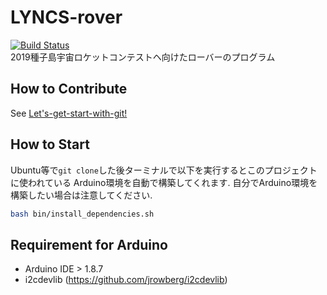 # LYNCS-rover
[![Build Status](https://travis-ci.com/LYNCS-Keio/LYNCS-rover.svg?branch=master)](https://travis-ci.com/LYNCS-Keio/LYNCS-rover)  
2019種子島宇宙ロケットコンテストヘ向けたローバーのプログラム
## How to Contribute
See [Let's-get-start-with-git!](https://github.com/LYNCS-Keio/LYNCS-rover/wiki/Let's-get-start-with-git!)
## How to Start
Ubuntu等で`git clone`した後ターミナルで以下を実行するとこのプロジェクトに使われている
Arduino環境を自動で構築してくれます. 自分でArduino環境を構築したい場合は注意してください. 
```sh
bash bin/install_dependencies.sh
```
## Requirement for Arduino
- Arduino IDE > 1.8.7
- i2cdevlib (https://github.com/jrowberg/i2cdevlib)
